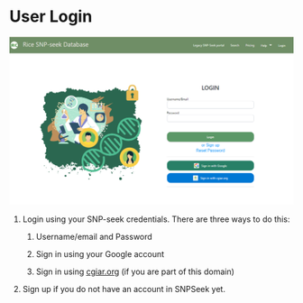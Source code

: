 # User Login

<!-- <img src="img/image1.png"
style="width:6.5in;height:3.4526in" /> -->
![User login](img/image1.png)

1.  Login using your SNP-seek credentials. There are three ways to do
    this:

    1.  Username/email and Password

    2.  Sign in using your Google account

    3.  Sign in using [<u>cgiar.org</u>](http://cgiar.org) (if you are
        part of this domain)

2.  Sign up if you do not have an account in SNPSeek yet.
